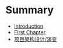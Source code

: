 # Summary

* [Introduction](README.md)
* [First Chapter](chapter1.md)
* [项目架构设计/演变](xiang-mu-jia-gou-de-she-ji.md)

